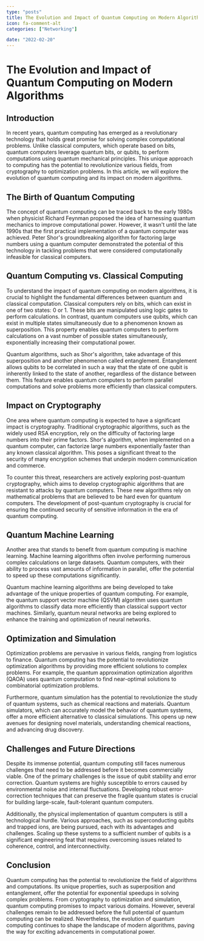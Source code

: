 ```yaml
---
type: "posts"
title: The Evolution and Impact of Quantum Computing on Modern Algorithms
icon: fa-comment-alt
categories: ["Networking"]

date: "2022-02-20"
---
```




# The Evolution and Impact of Quantum Computing on Modern Algorithms

## Introduction

In recent years, quantum computing has emerged as a revolutionary technology that holds great promise for solving complex computational problems. Unlike classical computers, which operate based on bits, quantum computers leverage quantum bits, or qubits, to perform computations using quantum mechanical principles. This unique approach to computing has the potential to revolutionize various fields, from cryptography to optimization problems. In this article, we will explore the evolution of quantum computing and its impact on modern algorithms.

## The Birth of Quantum Computing

The concept of quantum computing can be traced back to the early 1980s when physicist Richard Feynman proposed the idea of harnessing quantum mechanics to improve computational power. However, it wasn't until the late 1990s that the first practical implementation of a quantum computer was achieved. Peter Shor's groundbreaking algorithm for factoring large numbers using a quantum computer demonstrated the potential of this technology in tackling problems that were considered computationally infeasible for classical computers.

## Quantum Computing vs. Classical Computing

To understand the impact of quantum computing on modern algorithms, it is crucial to highlight the fundamental differences between quantum and classical computation. Classical computers rely on bits, which can exist in one of two states: 0 or 1. These bits are manipulated using logic gates to perform calculations. In contrast, quantum computers use qubits, which can exist in multiple states simultaneously due to a phenomenon known as superposition. This property enables quantum computers to perform calculations on a vast number of possible states simultaneously, exponentially increasing their computational power.

Quantum algorithms, such as Shor's algorithm, take advantage of this superposition and another phenomenon called entanglement. Entanglement allows qubits to be correlated in such a way that the state of one qubit is inherently linked to the state of another, regardless of the distance between them. This feature enables quantum computers to perform parallel computations and solve problems more efficiently than classical computers.

## Impact on Cryptography

One area where quantum computing is expected to have a significant impact is cryptography. Traditional cryptographic algorithms, such as the widely used RSA encryption, rely on the difficulty of factoring large numbers into their prime factors. Shor's algorithm, when implemented on a quantum computer, can factorize large numbers exponentially faster than any known classical algorithm. This poses a significant threat to the security of many encryption schemes that underpin modern communication and commerce.

To counter this threat, researchers are actively exploring post-quantum cryptography, which aims to develop cryptographic algorithms that are resistant to attacks by quantum computers. These new algorithms rely on mathematical problems that are believed to be hard even for quantum computers. The development of post-quantum cryptography is crucial for ensuring the continued security of sensitive information in the era of quantum computing.

## Quantum Machine Learning

Another area that stands to benefit from quantum computing is machine learning. Machine learning algorithms often involve performing numerous complex calculations on large datasets. Quantum computers, with their ability to process vast amounts of information in parallel, offer the potential to speed up these computations significantly.

Quantum machine learning algorithms are being developed to take advantage of the unique properties of quantum computing. For example, the quantum support vector machine (QSVM) algorithm uses quantum algorithms to classify data more efficiently than classical support vector machines. Similarly, quantum neural networks are being explored to enhance the training and optimization of neural networks.

## Optimization and Simulation

Optimization problems are pervasive in various fields, ranging from logistics to finance. Quantum computing has the potential to revolutionize optimization algorithms by providing more efficient solutions to complex problems. For example, the quantum approximation optimization algorithm (QAOA) uses quantum computation to find near-optimal solutions to combinatorial optimization problems.

Furthermore, quantum simulation has the potential to revolutionize the study of quantum systems, such as chemical reactions and materials. Quantum simulators, which can accurately model the behavior of quantum systems, offer a more efficient alternative to classical simulations. This opens up new avenues for designing novel materials, understanding chemical reactions, and advancing drug discovery.

## Challenges and Future Directions

Despite its immense potential, quantum computing still faces numerous challenges that need to be addressed before it becomes commercially viable. One of the primary challenges is the issue of qubit stability and error correction. Quantum systems are highly susceptible to errors caused by environmental noise and internal fluctuations. Developing robust error-correction techniques that can preserve the fragile quantum states is crucial for building large-scale, fault-tolerant quantum computers.

Additionally, the physical implementation of quantum computers is still a technological hurdle. Various approaches, such as superconducting qubits and trapped ions, are being pursued, each with its advantages and challenges. Scaling up these systems to a sufficient number of qubits is a significant engineering feat that requires overcoming issues related to coherence, control, and interconnectivity.

## Conclusion

Quantum computing has the potential to revolutionize the field of algorithms and computations. Its unique properties, such as superposition and entanglement, offer the potential for exponential speedups in solving complex problems. From cryptography to optimization and simulation, quantum computing promises to impact various domains. However, several challenges remain to be addressed before the full potential of quantum computing can be realized. Nevertheless, the evolution of quantum computing continues to shape the landscape of modern algorithms, paving the way for exciting advancements in computational power.